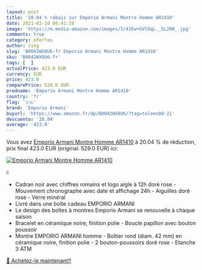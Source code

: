 ```yaml
---
layout: post
title: '20.04 % rabais sur Emporio Armani Montre Homme AR1410'
date: 2021-02-10 06:41:19
image: 'https://m.media-amazon.com/images/I/41Ew+GVlOqL._SL200_.jpg'
comments: true
category: ofertas
author: ring
slug: 'B0042WX8U6-fr Emporio Armani Montre Homme AR1410'
sku: 'B0042WX8U6-fr'
tags: [  ]
actualPrice: 423.0 EUR
currency: EUR
price: 423.0
comparePrice: 529.0 EUR
prodname: 'Emporio Armani Montre Homme AR1410'
country: 'fr'
flag: '🇫🇷'
brand: 'Emporio Armani'
buyurl: 'https://www.amazon.fr/dp/B0042WX8U6/?tag=tolees0d-21'
descuento: '20.04'
average: '423.0'
---
```


Vous avez [Emporio Armani Montre Homme AR1410](https://www.amazon.fr/dp/B0042WX8U6/?tag=tolees0d-21)  à  20.04 % de réduction, prix final  423.0 EUR (original: 529.0 EUR) ici:

[![Emporio Armani Montre Homme AR1410](https://m.media-amazon.com/images/I/41Ew+GVlOqL._SL200_.jpg)](https://www.amazon.fr/dp/B0042WX8U6/?tag=tolees0d-21)

ℹ️:

- Cadran noir avec chiffres romains et logo aigle à 12h doré rose - Mouvement chronographe avec date et affichage 24h - Aiguilles doré rose - Verre minéral
- Livré dans une boîte cadeau EMPORIO ARMANI
- Le design des boîtes à montres Emporio Armani se renouvelle à chaque saison
- Bracelet en céramique noire, finition polie - Boucle papillon avec bouton poussoir
- Montre EMPORIO ARMANI homme - Boîtier rond (diam. 42 mm) en céramique noire, finition polie - 2 bouton-poussoirs doré rose - Etanche 3 ATM

[🛒 Achetez-le maintenant!!](https://www.amazon.fr/dp/B0042WX8U6/?tag=tolees0d-21)
